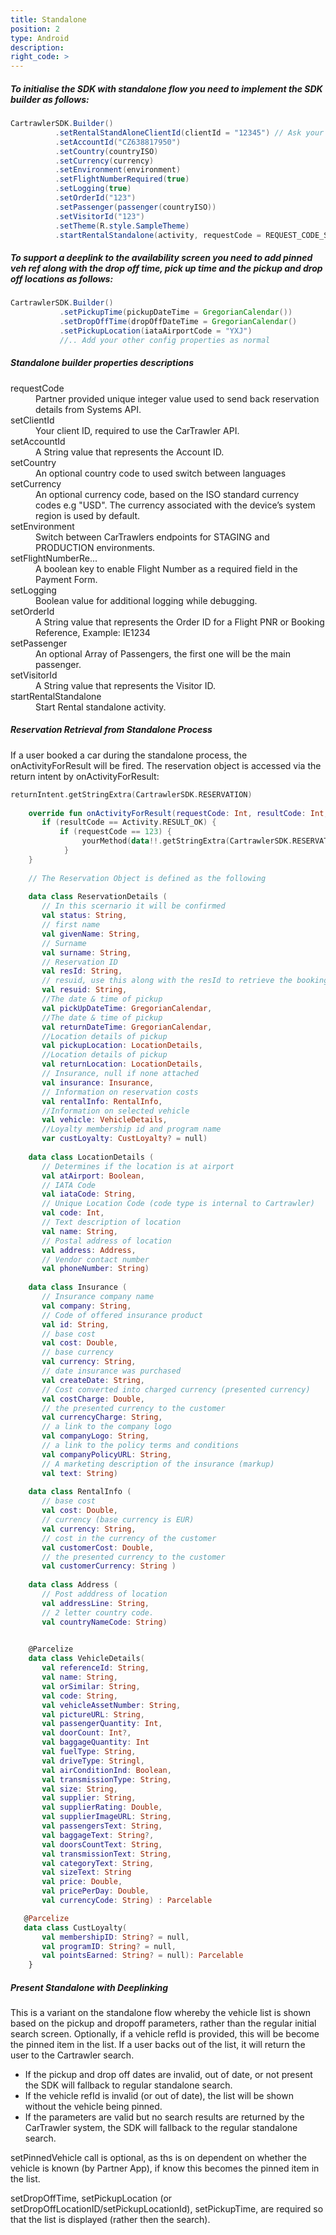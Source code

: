 ```yaml
---
title: Standalone
position: 2
type: Android
description:
right_code: >
---
```


<h5>To initialise the SDK with standalone flow you need to implement the SDK builder as follows:</h5>

  ```java
 CartrawlerSDK.Builder()
            .setRentalStandAloneClientId(clientId = "12345") // Ask your partner manager for your client id
            .setAccountId("CZ638817950")
            .setCountry(countryISO)
            .setCurrency(currency)
            .setEnvironment(environment)
            .setFlightNumberRequired(true)
            .setLogging(true)
            .setOrderId("123")
            .setPassenger(passenger(countryISO))
            .setVisitorId("123")
            .setTheme(R.style.SampleTheme)
            .startRentalStandalone(activity, requestCode = REQUEST_CODE_STANDALONE)
  ```

<h5>To support a deeplink to the availability screen you need to add pinned veh ref along with the drop off time, pick up time and the pickup and drop off locations as follows:</h5>

 ```java
 CartrawlerSDK.Builder()
            .setPickupTime(pickupDateTime = GregorianCalendar())
            .setDropOffTime(dropOffDateTime = GregorianCalendar()
            .setPickupLocation(iataAirportCode = "YXJ")
            //.. Add your other config properties as normal
  ```

<h5>Standalone builder properties descriptions</h5>

<dl>
<dt>requestCode</dt><dd>Partner provided unique integer value used to send back reservation details from Systems API.</dd>
<dt>setClientId</dt><dd>Your client ID, required to use the CarTrawler API.</dd>
<dt>setAccountId</dt><dd>A String value that represents the Account ID.</dd>
<dt>setCountry</dt><dd>An optional country code to used switch between languages</dd>
<dt>setCurrency</dt><dd>An optional currency code, based on the ISO standard currency codes e.g "USD". The currency associated with the device’s system region is used by default.</dd>
<dt>setEnvironment</dt><dd>Switch between CarTrawlers endpoints for STAGING and PRODUCTION environments.</dd>
<dt>setFlightNumberRe...</dt><dd>A boolean key to enable Flight Number as a required field in the Payment Form.</dd>
<dt>setLogging</dt><dd>Boolean value for additional logging while debugging.</dd>
<dt>setOrderId</dt><dd>A String value that represents the Order ID for a Flight PNR or Booking Reference, Example: IE1234</dd>
<dt>setPassenger</dt><dd>An optional Array of Passengers, the first one will be the main passenger.</dd>
<dt>setVisitorId</dt><dd>A String value that represents the Visitor ID.</dd>
<dt>startRentalStandalone</dt><dd>Start Rental standalone activity.</dd></dl>


<h5>Reservation Retrieval from Standalone Process</h5>

If a user booked a car during the standalone process, the onActivityForResult will be fired.
The reservation object is accessed via the return intent by onActivityForResult:

```kotlin
returnIntent.getStringExtra(CartrawlerSDK.RESERVATION)
    
    override fun onActivityForResult(requestCode: Int, resultCode: Int, data: Intent?) {
       if (resultCode == Activity.RESULT_OK) {
           if (requestCode == 123) {
                yourMethod(data!!.getStringExtra(CartrawlerSDK.RESERVATION))
            }      
    }
    
    // The Reservation Object is defined as the following
    
    data class ReservationDetails (
       // In this scernario it will be confirmed
       val status: String,
       // first name
       val givenName: String, 
       // Surname
       val surname: String, 
       // Reservation ID
       val resId: String, 
       // resuid, use this along with the resId to retrieve the booking later
       val resuid: String, 
       //The date & time of pickup
       val pickUpDateTime: GregorianCalendar, 
       //The date & time of pickup 
       val returnDateTime: GregorianCalendar,  
       //Location details of pickup
       val pickupLocation: LocationDetails, 
       //Location details of pickup
       val returnLocation: LocationDetails, 
       // Insurance, null if none attached
       val insurance: Insurance, 
       // Information on reservation costs
       val rentalInfo: RentalInfo, 
       //Information on selected vehicle
       val vehicle: VehicleDetails,
       //Loyalty membership id and program name
       var custLoyalty: CustLoyalty? = null) 
      
    data class LocationDetails (
       // Determines if the location is at airport
       val atAirport: Boolean, 
       // IATA Code
       val iataCode: String,  
       // Unique Location Code (code type is internal to Cartrawler)
       val code: Int,  
       // Text description of location
       val name: String, 
       // Postal address of location
       val address: Address, 
       // Vendor contact number
       val phoneNumber: String)
    
    data class Insurance (
       // Insurance company name
       val company: String, 
       // Code of offered insurance product
       val id: String, 
       // base cost
       val cost: Double, 
       // base currency
       val currency: String, 
       // date insurance was purchased
       val createDate: String, 
       // Cost converted into charged currency (presented currency)
       val costCharge: Double, 
       // the presented currency to the customer
       val currencyCharge: String,
       // a link to the company logo
       val companyLogo: String, 
       // a link to the policy terms and conditions
       val companyPolicyURL: String, 
       // A marketing description of the insurance (markup)
       val text: String)
    
    data class RentalInfo (
       // base cost
       val cost: Double, 
       // currency (base currency is EUR)
       val currency: String, 
       // cost in the currency of the customer
       val customerCost: Double, 
       // the presented currency to the customer
       val customerCurrency: String )
    
    data class Address (
       // Post adddress of location
       val addressLine: String, 
       // 2 letter country code.
       val countryNameCode: String)

       
    @Parcelize
    data class VehicleDetails(
       val referenceId: String,
       val name: String,
       val orSimilar: String,
       val code: String,
       val vehicleAssetNumber: String,
       val pictureURL: String,
       val passengerQuantity: Int,
       val doorCount: Int?,
       val baggageQuantity: Int
       val fuelType: String,
       val driveType: Stringl,
       val airConditionInd: Boolean,
       val transmissionType: String,
       val size: String,
       val supplier: String,
       val supplierRating: Double,
       val supplierImageURL: String,
       val passengersText: String,
       val baggageText: String?,
       val doorsCountText: String,
       val transmissionText: String,
       val categoryText: String,
       val sizeText: String
       val price: Double,
       val pricePerDay: Double,
       val currencyCode: String) : Parcelable

   @Parcelize
   data class CustLoyalty(
       val membershipID: String? = null, 
       val programID: String? = null,
       val pointsEarned: String? = null): Parcelable
    }
```    
    
<h5>Present Standalone with Deeplinking</h5>

This is a variant on the standalone flow whereby the vehicle list is shown based on the pickup and dropoff parameters, rather than the regular initial search screen.
Optionally, if a vehicle refId is provided, this will be become the pinned item in the list.
If a user backs out of the list, it will return the user to the Cartrawler search.

- If the pickup and drop off dates are invalid, out of date, or not present the SDK will fallback to regular standalone search.
- If the vehicle refId is invalid (or out of date), the list will be shown without the vehicle being pinned.
- If the parameters are valid but no search results are returned by the CarTrawler system, the SDK will fallback to the regular standalone search.

setPinnedVehicle call is optional, as ths is on dependent on whether the vehicle is known (by Partner App), if know this becomes the pinned item in the list.

setDropOffTime, setPickupLocation (or setDropOffLocationID/setPickupLocationId), setPickupTime, are required so that the list is displayed (rather then the search).
